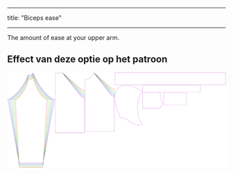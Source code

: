 - - -
title: "Biceps ease"
- - -

The amount of ease at your upper arm.

## Effect van deze optie op het patroon

![This image shows the effect of this option by superimposing several variants that have a different value for this option](hugo_bicepsease_sample.svg "Effect of this option on the pattern")
